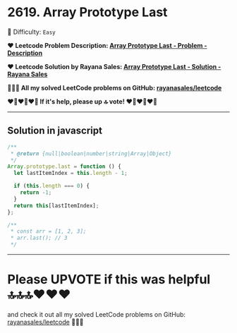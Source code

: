 # 2619. Array Prototype Last

🌱 Difficulty: `Easy`

**❤️ Leetcode Problem Description: [Array Prototype Last - Problem - Description](https://leetcode.com/problems/array-prototype-last/description/)**

**❤️ Leetcode Solution by Rayana Sales: [Array Prototype Last - Solution - Rayana Sales](https://leetcode.com/problems/array-prototype-last/solutions/5618943/simple-beginner-friendly-2619-array-prototype-last/)**

**💁🏻‍♀️ All my solved LeetCode problems on GitHub: [rayanasales/leetcode](https://github.com/rayanasales/leetcode)**

**❤️‍🔥❤️‍🔥❤️‍🔥 If it's help, please up 🔝 vote! ❤️‍🔥❤️‍🔥❤️‍🔥**

---

## Solution in javascript

```js
/**
 * @return {null|boolean|number|string|Array|Object}
 */
Array.prototype.last = function () {
  let lastItemIndex = this.length - 1;

  if (this.length === 0) {
    return -1;
  }
  return this[lastItemIndex];
};

/**
 * const arr = [1, 2, 3];
 * arr.last(); // 3
 */
```

---

# Please UPVOTE if this was helpful 🔝🔝🔝❤️❤️❤️

and check it out all my solved LeetCode problems on GitHub: [rayanasales/leetcode](https://github.com/rayanasales/leetcode) 🤙😚🤘
